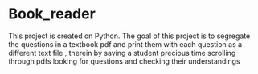 # Book_reader
This project is created on Python. The goal of this project 
is to segregate the questions in a textbook pdf and print 
them with each question as a different text file , therein 
by saving a student precious time scrolling through pdfs 
looking for questions and checking their 
understandings
